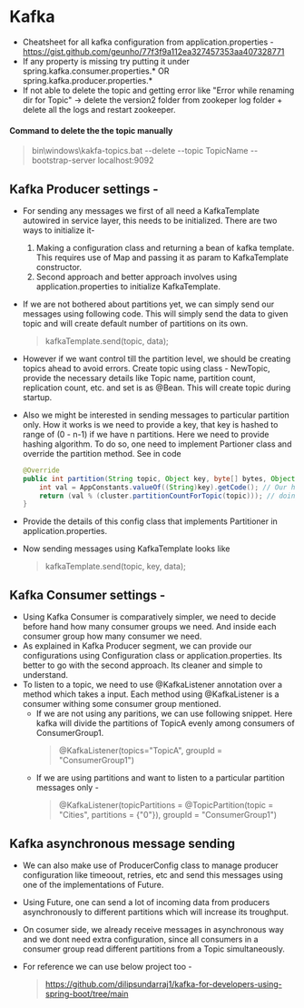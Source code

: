# Kafka
* Cheatsheet for all kafka configuration from application.properties - https://gist.github.com/geunho/77f3f9a112ea327457353aa407328771
* If any property is missing try putting it under spring.kafka.consumer.properties.* OR spring.kafka.producer.properties.*
* If not able to delete the topic and getting error like "Error while renaming dir for Topic" -> delete the version2 folder from zookeper log folder + delete all the logs and restart zookeeper.
#### Command to delete the the topic manually
> bin\windows\kakfa-topics.bat --delete --topic TopicName --bootstrap-server localhost:9092

## Kafka Producer settings - 
* For sending any messages we first of all need a KafkaTemplate autowired in service layer, this needs to be initialized. There are two ways to initialize it-
    1. Making a configuration class and returning a bean of kafka template. This requires use of Map and passing it as param to KafkaTemplate constructor.
    2. Second approach and better approach involves using application.properties to initialize KafkaTemplate.
* If we are not bothered about partitions yet, we can simply send our messages using following code. This will simply send the data to given topic and will create default number of partitions on its own.
  > kafkaTemplate.send(topic, data);
* However if we want control till the partition level, we should be creating topics ahead to avoid errors. Create topic using class - NewTopic, provide the necessary details like Topic name, partition count, replication count, etc. and set is as @Bean. This will create topic during startup.
* Also we might be interested in sending messages to particular partition only. How it works is we need to provide  a key, that key is hashed to range of (0 - n-1)
if we have n partitions. Here we need to provide hashing algorithm. To do so, one need to implement Partioner class and override the partition method.
See in code

    ``` java
    @Override
    public int partition(String topic, Object key, byte[] bytes, Object o1, byte[] bytes1, Cluster cluster) {
        int val = AppConstants.valueOf((String)key).getCode(); // Our hashing algo, could be anything. The key is same which we passed during kafkaTemplate.send()
        return (val % (cluster.partitionCountForTopic(topic))); // doing modulo after hashing with partition count
    }
    ```
* Provide the details of this config class that implements Partitioner in application.properties.
* Now sending messages using KafkaTemplate looks like
  > kafkaTemplate.send(topic, key, data);

## Kafka Consumer settings -
* Using Kafka Consumer is comparatively simpler, we need to decide before hand how many consumer groups we need. And inside each consumer group how many consumer we need.
* As explained in Kafka Producer segment, we can provide our configurations using Configuration class or application.properties. Its better to go with the second approach. Its cleaner and simple to understand.
* To listen to a topic, we need to use @KafkaListener annotation over a method which takes a input. Each method using @KafkaListener is a consumer withing some consumer group mentioned.
  - If we are not using any paritions, we can use following snippet. Here kafka will divide the partitions of TopicA evenly among consumers of ConsumerGroup1.
    > @KafkaListener(topics="TopicA", groupId = "ConsumerGroup1")
  - If we are using partitions and want to listen to a particular partition messages only -
    >  @KafkaListener(topicPartitions = @TopicPartition(topic = "Cities", partitions = {"0"}), groupId = "ConsumerGroup1")

## Kafka asynchronous message sending
* We can also make use of ProducerConfig class to manage producer configuration like timeoout, retries, etc and send this messages using one of the implementations of Future.
* Using Future, one can send a lot of incoming data from producers asynchronously to different partitions which will increase its troughput.
* On cosumer side, we already receive messages in asynchronous way and we dont need extra configuration, since all consumers in a consumer group read different partitions from a Topic simultaneously.

* For reference we can use below project too -
  > https://github.com/dilipsundarraj1/kafka-for-developers-using-spring-boot/tree/main
  
